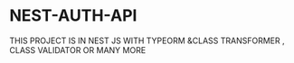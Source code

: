 # NEST-AUTH-API
THIS PROJECT IS IN NEST JS WITH TYPEORM &amp;CLASS TRANSFORMER , CLASS VALIDATOR OR MANY MORE 
